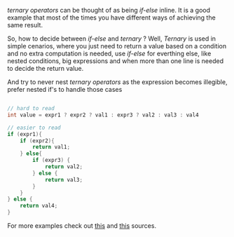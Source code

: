 _ternary operators_ can be thought of as being _if-else_ inline. It is a good example that most of the times you have different ways of achieving the same result.

So, how to decide between _if-else_ and _ternary_ ? Well, _Ternary_ is used in simple cenarios, where you just need to return a value based on a condition and no extra computation is needed, use _if-else_ for everthing else, like nested conditions, big expressions and when more than one line is needed to decide the return value.

And try to never nest _ternary operators_ as the expression becomes illegible, prefer nested if's to handle those cases

```java

// hard to read
int value = expr1 ? expr2 ? val1 : expr3 ? val2 : val3 : val4

// easier to read
if (expr1){
    if (expr2){
        return val1;
    } else{
        if (expr3) {
            return val2;
        } else {
            return val3;
        }
    }
} else {
    return val4;
}


```

For more examples check out [this][ternary-operator-first] and [this][ternary-operator-second] sources.

[ternary-operator-first]: https://www.programiz.com/java-programming/ternary-operator
[ternary-operator-second]: https://www.baeldung.com/java-ternary-operator
